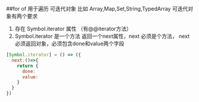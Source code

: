 ##for of
用于遍历  可迭代对象
比如  Array,Map,Set,String,TypedArray
可迭代对象有两个要求
  1. 存在 Symbol.iterator 属性 （有@@iterator方法）
  2. Symbol.iterator 是一个方法 返回一个next属性，next 必须是个方法，
  next必须返回对象，必须包含done和value两个字段
  ```js
  [Symbol.iterator] = () => ({
    next:()=>{
      return {
        done:
        value:
      }
    }
  })
  ```